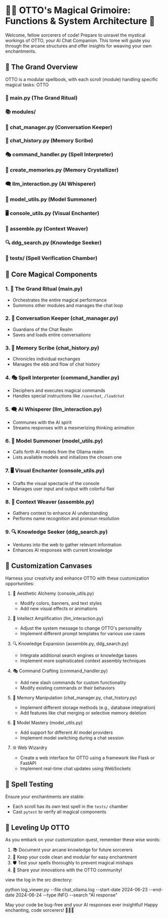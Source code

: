 # 🧙‍♂️ OTTO's Magical Grimoire: Functions & System Architecture 🏰

Welcome, fellow sorcerers of code! Prepare to unravel the mystical workings of OTTO, your AI Chat Companion. This tome will guide you through the arcane structures and offer insights for weaving your own enchantments.

## 🌟 The Grand Overview

OTTO is a modular spellbook, with each scroll (module) handling specific magical tasks:
OTTO
### 🧠 main.py (The Grand Ritual)
### 📚 modules/
### 💬 chat_manager.py (Conversation Keeper)
### 📜 chat_history.py (Memory Scribe)
### 🎭 command_handler.py (Spell Interpreter)
### 💾 create_memories.py (Memory Crystallizer)
### 🗨️ llm_interaction.py (AI Whisperer)
### 🔮 model_utils.py (Model Summoner)
### 🖥️ console_utils.py (Visual Enchanter)
### 🧩 assemble.py (Context Weaver)
### 🔍 ddg_search.py (Knowledge Seeker)
### 🧪 tests/ (Spell Verification Chamber)

## 🔮 Core Magical Components

### 1. 🧠 The Grand Ritual (main.py)
- Orchestrates the entire magical performance
- Summons other modules and manages the chat loop

### 2. 💬 Conversation Keeper (chat_manager.py)
- Guardians of the Chat Realm
- Saves and loads entire conversations

### 3. 📜 Memory Scribe (chat_history.py)
- Chronicles individual exchanges
- Manages the ebb and flow of chat history

### 4. 🎭 Spell Interpreter (command_handler.py)
- Deciphers and executes magical commands
- Handles special instructions like `/savechat`, `/loadchat`

### 5. 🗨️ AI Whisperer (llm_interaction.py)
- Communes with the AI spirit
- Streams responses with a mesmerizing thinking animation

### 6. 🔮 Model Summoner (model_utils.py)
- Calls forth AI models from the Ollama realm
- Lists available models and initializes the chosen one

### 7. 🖥️ Visual Enchanter (console_utils.py)
- Crafts the visual spectacle of the console
- Manages user input and output with colorful flair

### 8. 🧩 Context Weaver (assemble.py)
- Gathers context to enhance AI understanding
- Performs name recognition and pronoun resolution

### 9. 🔍 Knowledge Seeker (ddg_search.py)
- Ventures into the web to gather relevant information
- Enhances AI responses with current knowledge

## 🎨 Customization Canvases

Harness your creativity and enhance OTTO with these customization opportunities:

1. 🌈 Aesthetic Alchemy (console_utils.py)
   - Modify colors, banners, and text styles
   - Add new visual effects or animations

2. 🧠 Intellect Amplification (llm_interaction.py)
   - Adjust the system message to change OTTO's personality
   - Implement different prompt templates for various use cases

3. 🔍 Knowledge Expansion (assemble.py, ddg_search.py)
   - Integrate additional search engines or knowledge bases
   - Implement more sophisticated context assembly techniques

4. 🎭 Command Crafting (command_handler.py)
   - Add new slash commands for custom functionality
   - Modify existing commands or their behaviors

5. 💾 Memory Manipulation (chat_manager.py, chat_history.py)
   - Implement different storage methods (e.g., database integration)
   - Add features like chat merging or selective memory deletion

6. 🔮 Model Mastery (model_utils.py)
   - Add support for different AI model providers
   - Implement model switching during a chat session

7. 🌐 Web Wizardry
   - Create a web interface for OTTO using a framework like Flask or FastAPI
   - Implement real-time chat updates using WebSockets

## 🧪 Spell Testing

Ensure your enchantments are stable:
- Each scroll has its own test spell in the `tests/` chamber
- Cast `pytest` to verify all magical components

## 🚀 Leveling Up OTTO

As you embark on your customization quest, remember these wise words:

1. 📚 Document your arcane knowledge for future sorcerers
2. 🧹 Keep your code clean and modular for easy enchantment
3. 🛡️ Test your spells thoroughly to prevent magical mishaps
4. 🌟 Share your innovations with the OTTO community!

view the log in the src directory:  

python log_viewer.py --file chat_ollama.log --start-date 2024-06-23 --end-date 2024-06-24 --type INFO --search "AI response"

May your code be bug-free and your AI responses ever insightful! Happy enchanting, code sorcerers! 🧙‍♂️✨
